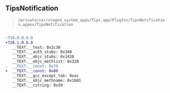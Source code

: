 ## TipsNotification

> `/private/var/staged_system_apps/Tips.app/PlugIns/TipsNotification.appex/TipsNotification`

```diff

-719.0.0.0.0
+720.1.0.0.0
   __TEXT.__text: 0x2c38
   __TEXT.__auth_stubs: 0x340
   __TEXT.__objc_stubs: 0x1420
   __TEXT.__objc_methlist: 0x328
-  __TEXT.__const: 0x70
+  __TEXT.__const: 0x80
   __TEXT.__gcc_except_tab: 0xac
   __TEXT.__objc_methname: 0x1b81
   __TEXT.__cstring: 0x59

```
